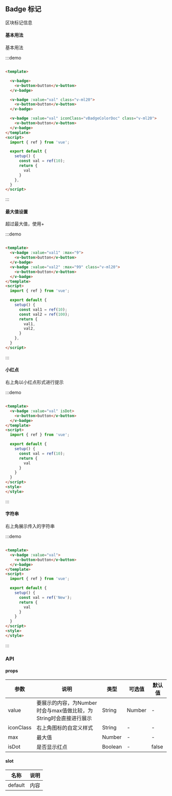 ## Badge 标记

区块标记信息

#### 基本用法

基本用法

:::demo

```html

<template>

  <v-badge>
    <v-button>button</v-button>
  </v-badge>

  <v-badge :value="val" class="v-ml20">
    <v-button>button</v-button>
  </v-badge>

  <v-badge :value="val" iconClass="vBadgeColorDoc" class="v-ml20">
    <v-button>button</v-button>
  </v-badge>
</template>
<script>
  import { ref } from 'vue';

  export default {
    setup() {
      const val = ref(10);
      return {
        val
      }
    },
  }
</script>
```

:::

#### 最大值设置

超过最大值，使用+

:::demo

```html

<template>
  <v-badge :value="val1" :max="9">
    <v-button>button</v-button>
  </v-badge>
  <v-badge :value="val2" :max="99" class="v-ml20">
    <v-button>button</v-button>
  </v-badge>
</template>
<script>
  import { ref } from 'vue';

  export default {
    setup() {
      const val1 = ref(10);
      const val2 = ref(100);
      return {
        val1,
        val2,
      }
    },
  }
</script>
```

:::

#### 小红点

右上角以小红点形式进行提示

:::demo

```html

<template>
  <v-badge :value="val" isDot>
    <v-button>button</v-button>
  </v-badge>
</template>
<script>
  import { ref } from 'vue';

  export default {
    setup() {
      const val = ref(10);
      return {
        val
      }
    }
  }
</script>
<style>
</style>
```

:::

#### 字符串

右上角展示传入的字符串

:::demo

```html

<template>
  <v-badge :value="val">
    <v-button>button</v-button>
  </v-badge>
</template>
<script>
  import { ref } from 'vue';

  export default {
    setup() {
      const val = ref('New');
      return {
        val
      }
    }
  }
</script>
<style>
</style>
```

:::

### API

#### props

| 参数      | 说明          | 类型      | 可选值                           | 默认值  |
|---------- |-------------- |---------- |--------------------------------  |-------- |
| value | 要展示的内容，为Number时会与max值做比较，为String时会直接进行展示 | String | Number | - | '' |
| iconClass | 右上角图标的自定义样式 | String | - | - |
| max | 最大值 | Number | - | - |
| isDot | 是否显示红点 | Boolean | - | false |

#### slot

| 名称 | 说明 |
|---------- |-------- |
| default | 内容 |




